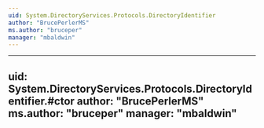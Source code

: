 ```yaml
---
uid: System.DirectoryServices.Protocols.DirectoryIdentifier
author: "BrucePerlerMS"
ms.author: "bruceper"
manager: "mbaldwin"
---
```


---
uid: System.DirectoryServices.Protocols.DirectoryIdentifier.#ctor
author: "BrucePerlerMS"
ms.author: "bruceper"
manager: "mbaldwin"
---
